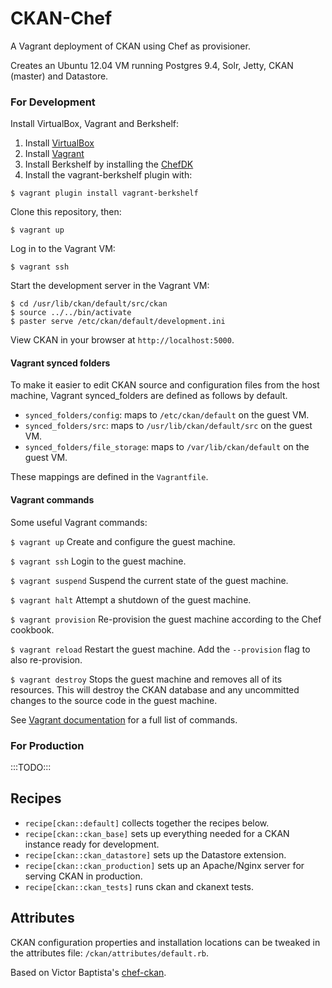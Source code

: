 # CKAN-Chef

A Vagrant deployment of CKAN using Chef as provisioner.

Creates an Ubuntu 12.04 VM running Postgres 9.4, Solr, Jetty, CKAN (master) and Datastore.

### For Development

Install VirtualBox, Vagrant and Berkshelf:

1. Install [VirtualBox](https://www.virtualbox.org/wiki/Downloads)
2. Install [Vagrant](https://www.vagrantup.com/)
3. Install Berkshelf by installing the [ChefDK](https://downloads.chef.io/chef-dk/)
4. Install the vagrant-berkshelf plugin with:

`$ vagrant plugin install vagrant-berkshelf`

Clone this repository, then:

`$ vagrant up`

Log in to the Vagrant VM:

`$ vagrant ssh`

Start the development server in the Vagrant VM:

```
$ cd /usr/lib/ckan/default/src/ckan
$ source ../../bin/activate
$ paster serve /etc/ckan/default/development.ini
```

View CKAN in your browser at `http://localhost:5000`.

#### Vagrant synced folders

To make it easier to edit CKAN source and configuration files from the host machine, Vagrant synced_folders are defined as follows by default.

* `synced_folders/config`: maps to `/etc/ckan/default` on the guest VM.
* `synced_folders/src`: maps to `/usr/lib/ckan/default/src` on the guest VM.
* `synced_folders/file_storage`: maps to `/var/lib/ckan/default` on the guest VM.

These mappings are defined in the `Vagrantfile`.

#### Vagrant commands

Some useful Vagrant commands:

`$ vagrant up` Create and configure the guest machine.

`$ vagrant ssh` Login to the guest machine.

`$ vagrant suspend` Suspend the current state of the guest machine.

`$ vagrant halt` Attempt a shutdown of the guest machine.

`$ vagrant provision` Re-provision the guest machine according to the Chef cookbook.

`$ vagrant reload` Restart the guest machine. Add the `--provision` flag to also re-provision.

`$ vagrant destroy` Stops the guest machine and removes all of its resources. This will destroy the CKAN database and any uncommitted changes to the source code in the guest machine.

See [Vagrant documentation](http://docs.vagrantup.com/v2/cli/index.html) for a full list of commands.


### For Production

:::TODO:::


## Recipes

* `recipe[ckan::default]` collects together the recipes below.
* `recipe[ckan::ckan_base]` sets up everything needed for a CKAN instance ready for development.
* `recipe[ckan::ckan_datastore]` sets up the Datastore extension.
* `recipe[ckan::ckan_production]` sets up an Apache/Nginx server for serving CKAN in production.
* `recipe[ckan::ckan_tests]` runs ckan and ckanext tests.

## Attributes

CKAN configuration properties and installation locations can be tweaked in the attributes file: `/ckan/attributes/default.rb`.

Based on Victor Baptista's [chef-ckan](https://github.com/vitorbaptista/chef-ckan).


